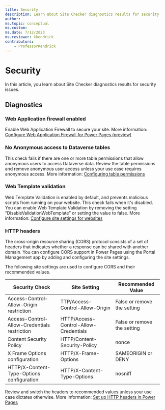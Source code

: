 ```yaml
---
title: Security
description: Learn about Site Checker diagnostics results for security issues.
author: 
ms.topic: conceptual
ms.custom: 
ms.date: 7/12/2023
ms.reviewer: kkendrick
contributors:
    - ProfessorKendrick
---
```

# Security 

In this article, you learn about Site Checker diagnostics results for security issues. 

## Diagnostics

### Web Application firewall enabled 
Enable Web Application Firewall to secure your site. More information: [Configure Web Application Firewall for Power Pages (preview)](configure-web-application-firewall.md)

### No Anonymous access to Dataverse tables 
This check fails if there are one or more table permissions that allow anonymous users to access Dataverse data. Review the table permissions and remove anonymous user access unless your use case requires anonymous access. More information: [Configuring table permissions](table-permissions.md)

### Web Template validation
Web Template Validation is enabled by default, and prevents malicious scripts from running on your website. This check fails when it's disabled. You can enable Web Template Validation by removing the setting “DisableValidationWebTemplate” or setting the value to false. More information: [Configure site settings for websites](../configure/configure-site-settings.md) 

### HTTP headers
The cross-origin resource sharing (CORS) protocol consists of a set of headers that indicates whether a response can be shared with another domain. You can configure CORS support in Power Pages using the Portal Management app by adding and configuring the site settings. 

The following site settings are used to configure CORS and their recommended values. 

|Security Check  |Site Setting  |Recommended Value  |
|---------|---------|---------|
|Access-Control-Allow-Origin restriction      |TTP/Access-Control-Allow-Origin          |False or remove the setting          |
|Access-Control-Allow-Credentials restriction      |HTTP/Access-Control-Allow-Credentials          |False or remove the setting         |
|Content Security Policy    |HTTP/Content-Security-Policy          |nonce          |
|X Frame Options configuration     |HTTP/X-Frame-Options          |SAMEORIGIN or DENY          |
|HTTP/X-Content-Type-Options configuration      |HTTP/X-Content-Type-Options         |nosniff          |

Review and switch the headers to recommended values unless your use case dictates otherwise. More information: [Set up HTTP headers in Power Pages](../configure/cors-support.md) 


